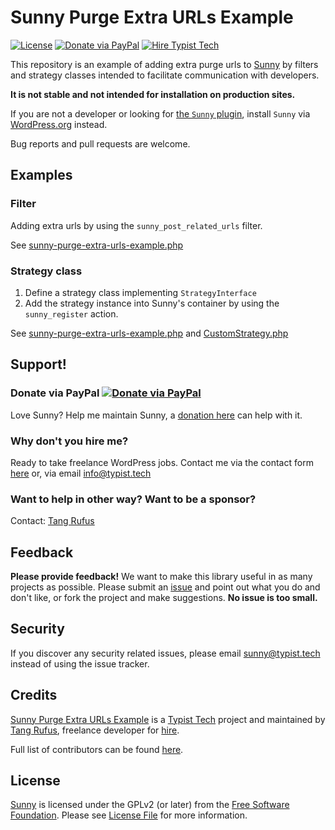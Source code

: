 # Sunny Purge Extra URLs Example

[![License](https://img.shields.io/github/license/typisttech/sunny-purge-extra-urls-example.svg)](https://github.com/TypistTech/sunny-purge-extra-urls-example/blob/master/LICENSE)
[![Donate via PayPal](https://img.shields.io/badge/Donate-PayPal-blue.svg)](https://www.typist.tech/donate/sunny/)
[![Hire Typist Tech](https://img.shields.io/badge/Hire-Typist%20Tech-ff69b4.svg)](https://www.typist.tech/contact/)


This repository is an example of adding extra purge urls to [Sunny](https://wordpress.org/plugins/sunny/) by filters and strategy classes intended to facilitate communication with developers.

**It is not stable and not intended for installation on production sites.**

If you are not a developer or looking for [the `Sunny` plugin](https://wordpress.org/plugins/sunny/), install `Sunny` via [WordPress.org](https://wordpress.org/plugins/sunny/) instead.

Bug reports and pull requests are welcome.



## Examples

### Filter

Adding extra urls by using the `sunny_post_related_urls` filter. 

See [sunny-purge-extra-urls-example.php](./sunny-purge-extra-urls-example.php)

### Strategy class

1. Define a strategy class implementing `StrategyInterface`
2. Add the strategy instance into Sunny's container by using the `sunny_register` action. 

See [sunny-purge-extra-urls-example.php](./sunny-purge-extra-urls-example.php) and [CustomStrategy.php](./CustomStrategy.php)



## Support!

### Donate via PayPal [![Donate via PayPal](https://img.shields.io/badge/Donate-PayPal-blue.svg)](https://www.typist.tech/donate/sunny/)

Love Sunny? Help me maintain Sunny, a [donation here](https://www.typist.tech/donate/sunny/) can help with it. 

### Why don't you hire me?

Ready to take freelance WordPress jobs. Contact me via the contact form [here](https://www.typist.tech/contact/) or, via email [info@typist.tech](mailto:info@typist.tech)

### Want to help in other way? Want to be a sponsor? 

Contact: [Tang Rufus](mailto:tangrufus@gmail.com)



## Feedback

**Please provide feedback!** We want to make this library useful in as many projects as possible.
Please submit an [issue](https://github.com/TypistTech/sunny-purge-extra-urls-example/issues/new) and point out what you do and don't like, or fork the project and make suggestions.
**No issue is too small.**



## Security

If you discover any security related issues, please email sunny@typist.tech instead of using the issue tracker.



## Credits

[Sunny Purge Extra URLs Example](https://github.com/TypistTech/sunny-purge-extra-urls-example) is a [Typist Tech](https://www.typist.tech) project and maintained by [Tang Rufus](https://twitter.com/Tangrufus), freelance developer for [hire](https://www.typist.tech/contact/).

Full list of contributors can be found [here](https://github.com/TypistTech/sunny-purge-extra-urls-example/graphs/contributors).



## License

[Sunny](https://github.com/TypistTech/sunny-purge-extra-urls-example) is licensed under the GPLv2 (or later) from the [Free Software Foundation](http://www.fsf.org/).
Please see [License File](LICENSE) for more information.
